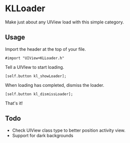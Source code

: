 KLLoader
===
Make just about any UIView load with this simple category.

Usage
---
Import the header at the top of your file.

```
#import "UIView+KLLoader.h"
```

Tell a UIVIew to start loading.

```
[self.button kl_showLoader];
```

When loading has completed, dismiss the loader.

```
[self.button kl_dismissLoader];
```

That's it!

Todo
---
* Check UIView class type to better position activity view.
* Support for dark backgrounds
